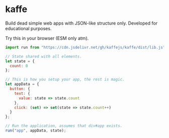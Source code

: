 # kaffe
Build dead simple web apps with JSON-like structure only. Developed for educational purposes.

Try this in your browser (ESM only atm).

```javascript
import run from "https://cdn.jsdelivr.net/gh/kaffejs/kaffe/dist/lib.js";

// State shared with all elements.
let state = {
  count: 0
};

// This is how you setup your app, the rest is magic.
let appData = {
  button: {
    text: {
      value: state => state.count
    },
    click: (set) => set(state => state.count++)
  }
};

// Run the application, assumes that div#app exists.
run("app", appData, state);
```
